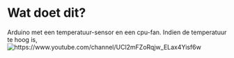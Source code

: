 # Wat doet dit?

Arduino met een temperatuur-sensor en een cpu-fan.
Indien de temperatuur te hoog is, 
<img src="https://yt3.ggpht.com/2Lw1C4i3bfaoiZILL8E59f8XbwLhkmqDdATPQOnaiXcP4JogBH_serTajING-KAIpNX2kiN2XA=w2560-fcrop64=1,00005a57ffffa5a8-k-c0xffffffff-no-nd-rj" alt="https://www.youtube.com/channel/UCl2mFZoRqjw_ELax4Yisf6w">

